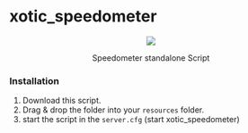 # xotic_speedometer
<div align='center'><img src='https://cdn.upload.systems/uploads/Ep298MH5.png'/></div>



<p align='center'>Speedometer standalone Script</p>


### Installation
1) Download this script.
2) Drag & drop the folder into your `resources` folder.
3) start the script in the `server.cfg` (start xotic_speedometer)
